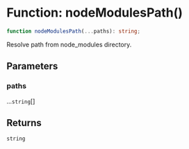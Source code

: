 # Function: nodeModulesPath()

```ts
function nodeModulesPath(...paths): string;
```

Resolve path from node_modules directory.

## Parameters

### paths

...`string`[]

## Returns

`string`
